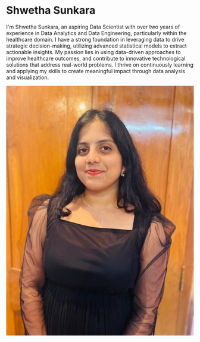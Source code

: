 # Shwetha Sunkara

I'm Shwetha Sunkara, an aspiring Data Scientist with over two years of experience in Data Analytics and Data Engineering, particularly within the healthcare domain. I have a strong foundation in leveraging data to drive strategic decision-making, utilizing advanced statistical models to extract actionable insights. My passion lies in using data-driven approaches to improve healthcare outcomes, and contribute to innovative technological solutions that address real-world problems. I thrive on continuously learning and applying my skills to create meaningful impact through data analysis and visualization.

![Alt text](shwethasunkara-image.jpg)


